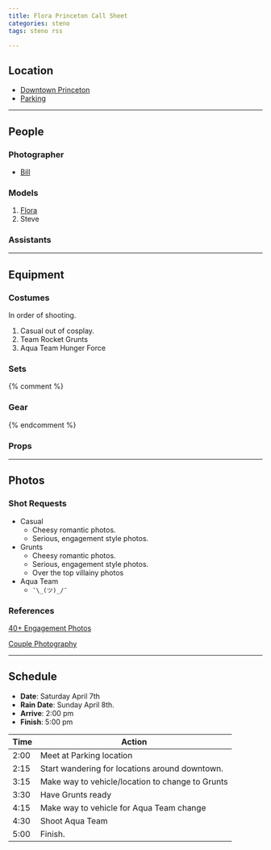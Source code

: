 ```yaml
---
title: Flora Princeton Call Sheet
categories: steno
tags: steno rss

---
```


## Location

* [Downtown Princeton](https://goo.gl/maps/wZz6hShrPf92)
* [Parking](https://goo.gl/maps/caajdK1LxXS2)

---

## People

### Photographer

* [Bill](http://thelittlethingswemiss.us) 

### Models

1. [Flora](https://www.instagram.com/sunfloradesuu/)
2. Steve

### Assistants

---

## Equipment

### Costumes

In order of shooting.

1. Casual out of cosplay.
2. Team Rocket Grunts
3. Aqua Team Hunger Force

### Sets

{% comment %}
### Gear



{% endcomment %}

### Props

---

## Photos

### Shot Requests

* Casual
    * Cheesy romantic photos.
    * Serious, engagement style photos.
* Grunts
    * Cheesy romantic photos.
    * Serious, engagement style photos.
    * Over the top villainy photos
* Aqua Team
    * `¯\_(ツ)_/¯`

### References

[40+ Engagement Photos](http://www.ysedusky.com/2017/03/30/top-40-inspirations-engagement-photos-for-happy-weddings/)

[Couple Photography](https://digital-photography-school.com/posing-guide-21-sample-poses-to-get-you-started-with-photographing-couples/)

---

## Schedule

* **Date**: Saturday April 7th
* **Rain Date**: Sunday April 8th.
* **Arrive**: 2:00 pm 
* **Finish**: 5:00 pm

Time | Action
-----|--------
2:00 | Meet at Parking location
2:15 | Start wandering for locations around downtown.
3:15 | Make way to vehicle/location to change to Grunts
3:30 | Have Grunts ready
4:15 | Make way to vehicle for Aqua Team change
4:30 | Shoot Aqua Team
5:00 | Finish. 
